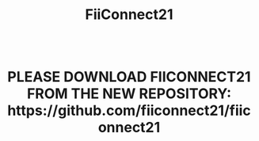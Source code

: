 <h1 align="center">FiiConnect21</h1>
<br>
<br>
<h1 align="center" color="red">PLEASE DOWNLOAD FIICONNECT21 FROM THE NEW REPOSITORY: https://github.com/fiiconnect21/fiiconnect21</h3>


